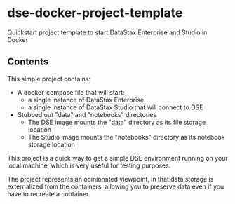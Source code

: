 # dse-docker-project-template
Quickstart project template to start DataStax Enterprise and Studio in Docker

## Contents
This simple project contains:

* A docker-compose file that will start:
  * a single instance of DataStax Enterprise
  * a single instance of DataStax Studio that will connect to DSE
* Stubbed out "data" and "notebooks" directories 
  * The DSE image mounts the "data" directory as its file storage location
  * The Studio image mounts the "notebooks" directory as its notebook storage location

This project is a quick way to get a simple DSE environment running on your local machine, which is very useful for testing purposes.

The project represents an opinionated viewpoint, in that data storage is externalized from the containers, allowing you to preserve data even if you have to recreate a container.
